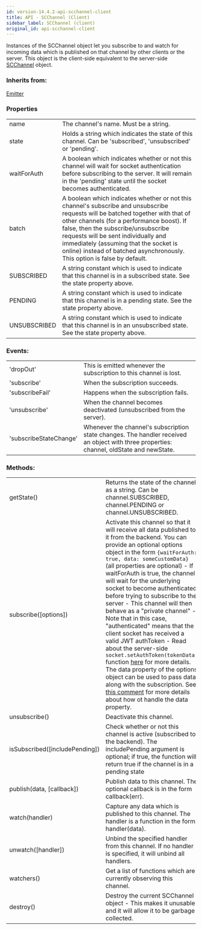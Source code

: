 ```yaml
---
id: version-14.4.2-api-scchannel-client
title: API - SCChannel (Client)
sidebar_label: SCChannel (client)
original_id: api-scchannel-client
---
```


Instances of the SCChannel object let you subscribe to and watch for incoming data which is published on that channel by other clients or the server.
This object is the client-side equivalent to the server-side [SCChannel](api-scchannel-server) object.

### Inherits from:

[Emitter](https://github.com/component/emitter)

### Properties
<table>
    <tr>
        <td>name</td>
        <td>The channel's name. Must be a string.</td>
    </tr>
    <tr>
        <td>state</td>
        <td>Holds a string which indicates the state of this channel. Can be 'subscribed', 'unsubscribed' or 'pending'.</td>
    </tr>
    <tr>
        <td>waitForAuth</td>
        <td>A boolean which indicates whether or not this channel will wait for socket authentication before subscribing to the server. It will remain in the 'pending' state until the socket becomes authenticated.</td>
    </tr>
    <tr>
        <td>batch</td>
        <td>A boolean which indicates whether or not this channel's subscribe and unsubscribe requests will be batched together with that of other channels (for a performance boost). If false, then the subscribe/unsubscribe requests will be sent individually and immediately (assuming that the socket is online) instead of batched asynchronously. This option is false by default.</td>
    </tr>
    <tr>
        <td>SUBSCRIBED</td>
        <td>A string constant which is used to indicate that this channel is in a subscribed state. See the state property above.</td>
    </tr>
    <tr>
        <td>PENDING</td>
        <td>A string constant which is used to indicate that this channel is in a pending state. See the state property above.</td>
    </tr>
    <tr>
        <td>UNSUBSCRIBED</td>
        <td>A string constant which is used to indicate that this channel is in an unsubscribed state. See the state property above.</td>
    </tr>
</table>

### Events:

<table>
    <tr>
        <td>'dropOut'</td>
        <td>This is emitted whenever the subscription to this channel is lost.</td>
    </tr>
    <tr>
        <td>'subscribe'</td>
        <td>When the subscription succeeds.</td>
    </tr>
    <tr>
        <td>'subscribeFail'</td>
        <td>Happens when the subscription fails.</td>
    </tr>
    <tr>
        <td>'unsubscribe'</td>
        <td>When the channel becomes deactivated (unsubscribed from the server).</td>
    </tr>
    <tr>
        <td>'subscribeStateChange'</td>
        <td>Whenever the channel's subscription state changes. The handler received an object with three properties: channel, oldState and newState.</td>
    </tr>
</table>

### Methods:

<table>
    <tr>
        <td>getState()</td>
        <td>Returns the state of the channel as a string. Can be channel.SUBSCRIBED, channel.PENDING or channel.UNSUBSCRIBED.</td>
    </tr>
    <tr>
        <td>subscribe([options])</td>
        <td>
            Activate this channel so that it will receive all data published to it from the backend. You can provide an optional options object in the
            form <code>{waitForAuth: true, data: someCustomData}</code> (all properties are optional) - If waitForAuth is true, the channel
            will wait for the underlying socket to become authenticated before trying to subscribe to the server - This channel will then
            behave as a "private channel" - Note that in this case, "authenticated" means that the client socket has received a valid JWT authToken - Read about the server-side <code>socket.setAuthToken(tokenData)</code> function <a href="/docs/14.4.2/authentication">here</a> for more details.
            The data property of the options object can be used to pass data along with the subscription.
            See <a href="https://github.com/SocketCluster/socketcluster/issues/167#issuecomment-208313977">this comment</a> for more details about how ot handle the data property.
        </td>
    </tr>
    <tr>
        <td>unsubscribe()</td>
        <td>Deactivate this channel.</td>
    </tr>
    <tr>
        <td>isSubscribed([includePending])</td>
        <td>Check whether or not this channel is active (subscribed to the backend). The includePending argument is optional; if true, the function will return true if the channel is in a pending state</td>
    </tr>
    <tr>
        <td>publish(data, [callback])</td>
        <td>
            Publish data to this channel.
            The optional callback is in the form callback(err).
        </td>
    </tr>
    <tr>
        <td>watch(handler)</td>
        <td>Capture any data which is published to this channel. The handler is a function in the form handler(data).</td>
    </tr>
    <tr>
        <td>unwatch([handler])</td>
        <td>Unbind the specified handler from this channel. If no handler is specified, it will unbind all handlers.</td>
    </tr>
    <tr>
        <td>watchers()</td>
        <td>Get a list of functions which are currently observing this channel.</td>
    </tr>
    <tr>
        <td>destroy()</td>
        <td>Destroy the current SCChannel object - This makes it unusable and it will allow it to be garbage collected.</td>
    </tr>
</table>
